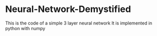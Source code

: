 # Neural-Network-Demystified

This is the code of a simple 3 layer neural network
It is implemented in python with numpy

